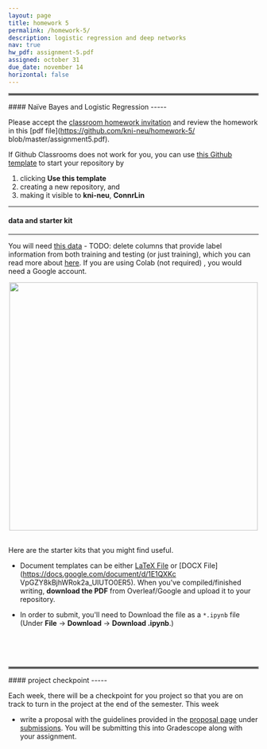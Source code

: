 ```yaml
---
layout: page
title: homework 5
permalink: /homework-5/
description: logistic regression and deep networks
nav: true
hw_pdf: assignment-5.pdf
assigned: october 31
due_date: november 14
horizontal: false
---
```


<hr style="border:2px solid gray">
#### Naïve Bayes and Logistic Regression
-----

Please accept the [classroom homework invitation](https://classroom.github.com/a/Oa1cmMV1) and review the homework in this [pdf file](https://github.com/kni-neu/homework-5/
blob/master/assignment5.pdf).

If Github Classrooms does not work for you, you can use [this Github template](https://github.com/kni-neu/homework-5) to start your repository by 

1. clicking **Use this template** 
2. creating a new repository, and 
3. making it visible to **kni-neu**, **ConnrLin**

-----
#### data and starter kit
-----

You will need [this data](https://course.ccs.neu.edu/cs6220/fall2023/homework-5/) - TODO: delete columns that provide label information from both training and testing (or just training), which you can read more about [here](https://www.kaggle.com/competitions/titanic/overview). If you are using Colab (not required)
, you would need a Google account.

<center>
<img 
  src="https://media.npr.org/assets/img/2012/03/29/titanic_custom-fc6a03aedd8e562d780ecf9b9a8a947d4dcbf163-s1600-c85.webp"
  width="500" height="auto">
</center>
<br>


Here are the starter kits that you might find useful.

* Document templates can be either [LaTeX File](https://github.com/kni-neu/homework-5/blob/master/assignment5.tex) or [DOCX File](https://docs.google.com/document/d/1E1QXKc
VpGZY8kBjhWRok2a_UIUTO0ER5). When you've compiled/finished writing, **download the PDF** from Overleaf/Google and upload it to your repository.

* In order to submit, you'll need to Download the file as a `*.ipynb` file (Under **File** &rarr; **Download** &rarr; **Download .ipynb**.) 

<br><br><br>
<hr style="border:2px solid gray">
#### project checkpoint
-----

Each week, there will be a checkpoint for you project so that you are on track to turn in the project at the end of the semester. This week

* write a proposal with the guidelines provided in the [proposal page](../project-proposal) under [submissions](../submissions). You will be submitting this into Gradescope along with your assignment.

